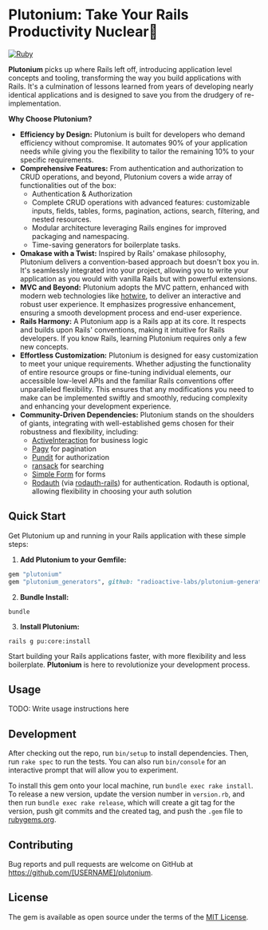 # Plutonium: Take Your Rails Productivity Nuclear🚀

[![Ruby](https://github.com/radioactive-labs/plutonium-core/actions/workflows/main.yml/badge.svg)](https://github.com/radioactive-labs/plutonium-core/actions/workflows/main.yml)

**Plutonium** picks up where Rails left off, introducing application level concepts and tooling, transforming the way you build applications with Rails.
It's a culmination of lessons learned from years of developing nearly identical applications and is designed to save you from the drudgery of re-implementation.

**Why Choose Plutonium?**

- **Efficiency by Design:** Plutonium is built for developers who demand efficiency without compromise. It automates 90% of your application needs while giving you the flexibility to tailor the remaining 10% to your specific requirements.
- **Comprehensive Features:** From authentication and authorization to CRUD operations, and beyond, Plutonium covers a wide array of functionalities out of the box:
  - Authentication & Authorization
  - Complete CRUD operations with advanced features: customizable inputs, fields, tables, forms, pagination, actions, search, filtering, and nested resources.
  - Modular architecture leveraging Rails engines for improved packaging and namespacing.
  - Time-saving generators for boilerplate tasks.
- **Omakase with a Twist:** Inspired by Rails' omakase philosophy, Plutonium delivers a convention-based approach but doesn't box you in. It's seamlessly integrated into your project, allowing you to write your application as you would with vanilla Rails but with powerful extensions.
- **MVC and Beyond:** Plutonium adopts the MVC pattern, enhanced with modern web technologies like [hotwire](TODO), to deliver an interactive and robust user experience. It emphasizes progressive enhancement, ensuring a smooth development process and end-user experience.
- **Rails Harmony:** A Plutonium app is a Rails app at its core. It respects and builds upon Rails' conventions, making it intuitive for Rails developers. If you know Rails, learning Plutonium requires only a few new concepts.
- **Effortless Customization:** Plutonium is designed for easy customization to meet your unique requirements. Whether adjusting the functionality of entire resource groups or fine-tuning individual elements, our accessible low-level APIs and the familiar Rails conventions offer unparalleled flexibility. This ensures that any modifications you need to make can be implemented swiftly and smoothly, reducing complexity and enhancing your development experience.
- **Community-Driven Dependencies:** Plutonium stands on the shoulders of giants, integrating with well-established gems chosen for their robustness and flexibility, including:
  - [ActiveInteraction](https://github.com/AaronLasseigne/active_interaction) for business logic
  - [Pagy](https://github.com/ddnexus/pagy) for pagination
  - [Pundit](https://github.com/varvet/pundit) for authorization
  - [ransack](https://github.com/activerecord-hackery/ransack) for searching
  - [Simple Form](https://github.com/heartcombo/simple_form) for forms
  - [Rodauth](https://github.com/jeremyevans/rodauth) (via [rodauth-rails](https://github.com/janko/rodauth-rails)) for authentication. Rodauth is optional, allowing flexibility in choosing your auth solution

## Quick Start

Get Plutonium up and running in your Rails application with these simple steps:

1. **Add Plutonium to your Gemfile:**

```ruby
gem "plutonium"
gem "plutonium_generators", github: "radioactive-labs/plutonium-generators", group: [:development, :test]
```

2. **Bundle Install:**

```shell
bundle
```

3. **Install Plutonium:**

```shell
rails g pu:core:install
```

Start building your Rails applications faster, with more flexibility and less boilerplate. **Plutonium** is here to revolutionize your development process.

## Usage

TODO: Write usage instructions here

## Development

After checking out the repo, run `bin/setup` to install dependencies. Then, run `rake spec` to run the tests. You can also run `bin/console` for an interactive prompt that will allow you to experiment.

To install this gem onto your local machine, run `bundle exec rake install`. To release a new version, update the version number in `version.rb`, and then run `bundle exec rake release`, which will create a git tag for the version, push git commits and the created tag, and push the `.gem` file to [rubygems.org](https://rubygems.org).

## Contributing

Bug reports and pull requests are welcome on GitHub at https://github.com/[USERNAME]/plutonium.

## License

The gem is available as open source under the terms of the [MIT License](https://opensource.org/licenses/MIT).
